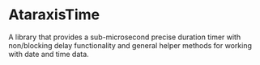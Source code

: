 # AtaraxisTime
A library that provides a sub-microsecond precise duration timer with non/blocking delay functionality and general helper methods for working with date and time data.
